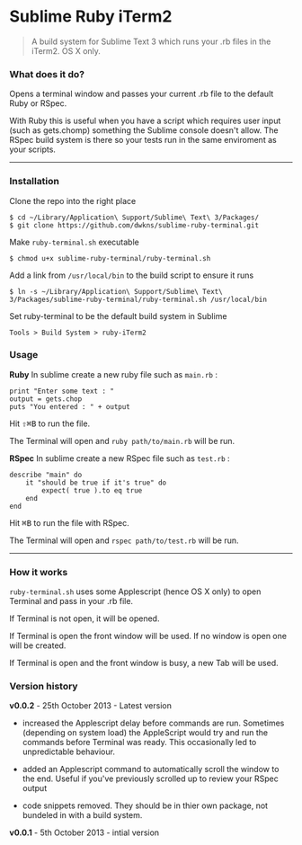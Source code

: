 # Sublime Ruby iTerm2

> A build system for Sublime Text 3 which runs your .rb files in the iTerm2. OS X only.

### What does it do?
Opens a terminal window and passes your current .rb file to the default Ruby or RSpec. 

With Ruby this is useful when you have a script which requires user input (such as gets.chomp) something the Sublime console doesn't allow. The RSpec build system is there so your tests run in the same enviroment as your scripts. 

---

### Installation
Clone the repo into the right place

    $ cd ~/Library/Application\ Support/Sublime\ Text\ 3/Packages/
    $ git clone https://github.com/dwkns/sublime-ruby-terminal.git 

Make `ruby-terminal.sh` executable

    $ chmod u+x sublime-ruby-terminal/ruby-terminal.sh

Add a link from `/usr/local/bin` to the build script to ensure it runs
	
	$ ln -s ~/Library/Application\ Support/Sublime\ Text\ 3/Packages/sublime-ruby-terminal/ruby-terminal.sh /usr/local/bin

Set ruby-terminal to be the default build system in Sublime

`Tools > Build System > ruby-iTerm2`


### Usage

**Ruby**
In sublime create a new ruby file such as `main.rb` :

	print "Enter some text : "
	output = gets.chop
	puts "You entered : " + output

Hit <kbd>⇧⌘B</kbd> to run the file.


The Terminal will open and `ruby path/to/main.rb` will be run.

**RSpec**
In sublime create a new RSpec file such as `test.rb` :


	describe "main" do 
		it "should be true if it's true" do
			expect( true ).to eq true 
		end
	end

Hit <kbd>⌘B</kbd> to run the file with RSpec.

The Terminal will open and `rspec path/to/test.rb` will be run.

---

### How it works
`ruby-terminal.sh` uses some Applescript (hence OS X only) to open Terminal and pass in your .rb file.

If Terminal is not open, it will be opened.

If Terminal is open the front window will be used. If no window is open one will be created.

If Terminal is open and the front window is busy, a new Tab will be used.

### Version history
**v0.0.2** - 25th October 2013 - Latest version
- increased the Applescript delay before commands are run.
Sometimes (depending on system load) the AppleScript would try and run the commands before Terminal was ready. This occasionally led to unpredictable behaviour.

- added an Applescript command to automatically scroll the window to the end. Useful if you've previously scrolled up to review your RSpec output

- code snippets removed. They should be in thier own package, not bundeled in with a build system. 

**v0.0.1** - 5th October 2013 - intial version
